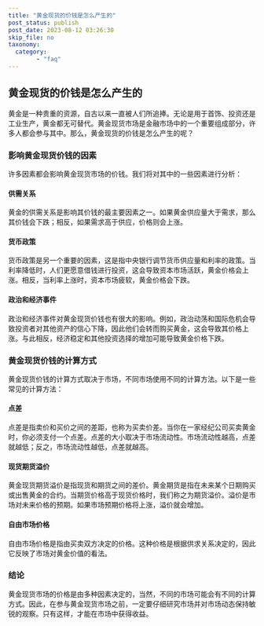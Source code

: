 ```yaml
---
title: "黄金现货的价钱是怎么产生的"
post_status: publish
post_date: 2023-08-12 03:26:30
skip_file: no
taxonomy:
  category:
        - "faq"
---
```


## 黄金现货的价钱是怎么产生的

黄金是一种贵重的资源，自古以来一直被人们所追捧。无论是用于首饰、投资还是工业生产，黄金都无可替代。黄金现货市场是金融市场中的一个重要组成部分，许多人都会参与其中。那么，黄金现货的价钱是怎么产生的呢？

### 影响黄金现货价钱的因素

许多因素都会影响黄金现货市场的价钱。我们将对其中的一些因素进行分析：

#### 供需关系

黄金的供需关系是影响其价钱的最主要因素之一。如果黄金供应量大于需求，那么其价钱会下跌；相反，如果需求高于供应，价格则会上涨。

#### 货币政策

货币政策是另一个重要的因素，这是指中央银行调节货币供应量和利率的政策。当利率降低时，人们更愿意借钱进行投资，这会导致资本市场活跃，黄金价格会上涨。相反，当利率上涨时，资本市场疲软，黄金价格会下跌。

#### 政治和经济事件

政治和经济事件对黄金现货价钱也有很大的影响。例如，政治动荡和国际危机会导致投资者对其他资产的信心下降，因此他们会转而购买黄金，这会导致其价格上涨。与此相反，经济稳定和其他投资选择的增加可能导致黄金价格下跌。

### 黄金现货价钱的计算方式

黄金现货价钱的计算方式取决于市场，不同市场使用不同的计算方法。以下是一些常见的计算方法：

#### 点差

点差是指卖价和买价之间的差距，也称为买卖价差。当你在一家经纪公司买卖黄金时，你必须支付一个点差。点差的大小取决于市场流动性。市场流动性越高，点差就越低；反之，市场流动性越低，点差就越高。

#### 现货期货溢价

黄金现货期货溢价是指现货和期货之间的差价。黄金期货是指在未来某个日期购买或出售黄金的合约。当期货价格高于现货价格时，我们称之为期货溢价。溢价是市场对未来价格的预期。如果市场预期价格将上涨，溢价就会增加。

#### 自由市场价格

自由市场价格是指由买卖双方决定的价格。这种价格是根据供求关系决定的，因此它反映了市场对黄金价值的看法。

### 结论

黄金现货市场的价格是由多种因素决定的，当然，不同的市场可能会有不同的计算方式。因此，在参与黄金现货市场之前，一定要仔细研究市场并对市场动态保持敏锐的观察。只有这样，才能在市场中获得收益。
